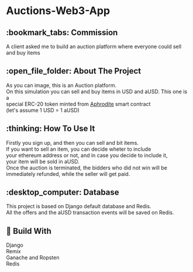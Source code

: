 # Auctions-Web3-App

<h2>:bookmark_tabs:	Commission </h2>

A client asked me to build an auction platform where everyone could sell and buy items<br>  

<h2>:open_file_folder: About The Project</h2>

As you can image, this is an Auction platform.<br>
On this simulation you can sell and buy items in USD and aUSD. This one is a<br>
special ERC-20 token minted from [Aphrodite](https://github.com/MikeMoresi/Auctions-App/blob/main/App/Aphrodite.sol) smart contract<br>
(let's assume 1 USD = 1 aUSD)

<h2>:thinking: How To Use It</h2>
Firstly you sign up, and then you can sell and bit items. <br>
If you want to sell an item, you can decide wheter to include<br>
your ethereum address or not, and in case you decide to include it,<br>
your item will be sold in aUSD.<br>
Once the auction is terminated, the bidders who did not win will be <br>
immediately refunded, while the seller will get paid.

<h2>:desktop_computer:	Database </h2>
This project is based on Django default database and Redis. <br>
All the offers and the aUSD transaction events will be saved on Redis. <br>

<h2>🔧 Build With</h2>
 Django <br>
 Remix <br>
 Ganache and Ropsten <br>
 Redis <br>

